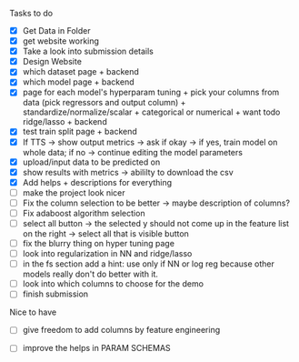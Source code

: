 Tasks to do
- [X] Get Data in Folder
- [X] get website working
- [X] Take a look into submission details
- [X] Design Website
- [X] which dataset page + backend
- [X] which model page + backend
- [X] page for each model's hyperparam tuning + pick your columns from data (pick regressors and output column) + standardize/normalize/scalar + categorical or numerical + want todo ridge/lasso + backend
- [X] test train split page + backend
- [X] If TTS -> show output metrics -> ask if okay -> if yes, train model on whole data; if no -> continue editing the model parameters
- [X] upload/input data to be predicted on
- [X] show results with metrics -> abililty to download the csv
- [X] Add helps + descriptions for everything 
- [ ] make the project look nicer
- [ ] Fix the column selection to be better -> maybe description of columns?
- [ ] Fix adaboost algorithm selection
- [ ] select all button -> the selected y should not come up in the feature list on the right -> select all that is visible button
- [ ] fix the blurry thing on hyper tuning page
- [ ] look into regularization in NN and ridge/lasso
- [ ] in the fs section add a hint: use only if NN or log reg because other models really don't do better with it.
- [ ] look into which columns to choose for the demo
- [ ] finish submission

Nice to have
- [ ] give freedom to add columns by feature engineering
- [ ] improve the helps in PARAM SCHEMAS




